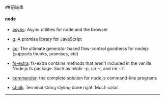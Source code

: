 ##前端库
#### node

* [async](https://github.com/caolan/async): Async utilities for node and the browser

* [q](https://github.com/kriskowal/q): A promise library for JavaScript

* [co](https://github.com/tj/co): The ultimate generator based flow-control goodness for nodejs (supports thunks, promises, etc)

* [fs-extra](https://www.npmjs.com/package/fs-extra): fs-extra contains methods that aren't included in the vanilla Node.js fs package. Such as mkdir -p, cp -r, and rm -rf.

* [commander](https://www.npmjs.com/package/commander): the complete solution for node.js command-line programs

* [chalk](https://www.npmjs.com/package/chalk): Terminal string styling done right. Much color.


***

